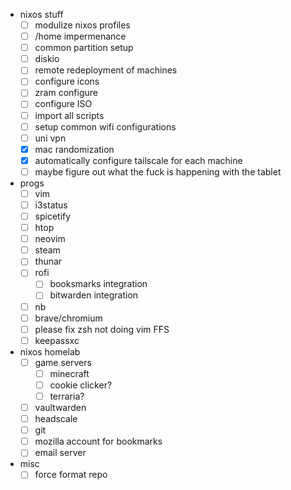 - nixos stuff
    - [ ] modulize nixos profiles
    - [ ] /home impermenance
    - [ ] common partition setup
    - [ ] diskio
    - [ ] remote redeployment of machines
    - [ ] configure icons
    - [ ] zram configure
    - [ ] configure ISO
    - [ ] import all scripts
    - [ ] setup common wifi configurations
    - [ ] uni vpn
    - [x] mac randomization
    - [x] automatically configure tailscale for each machine
    - [ ] maybe figure out what the fuck is happening with the tablet

- progs
    - [ ] vim
    - [ ] i3status
    - [ ] spicetify
    - [ ] htop
    - [ ] neovim
    - [ ] steam
    - [ ] thunar
    - [ ] rofi
        - [ ] booksmarks integration
        - [ ] bitwarden integration
    - [ ] nb
    - [ ] brave/chromium
    - [ ] please fix zsh not doing vim FFS
    - [ ] keepassxc

- nixos homelab
    - [ ] game servers
        - [ ] minecraft
        - [ ] cookie clicker?
        - [ ] terraria?
    - [ ] vaultwarden
    - [ ] headscale
    - [ ] git
    - [ ] mozilla account for bookmarks
    - [ ] email server

- misc
    - [ ] force format repo
